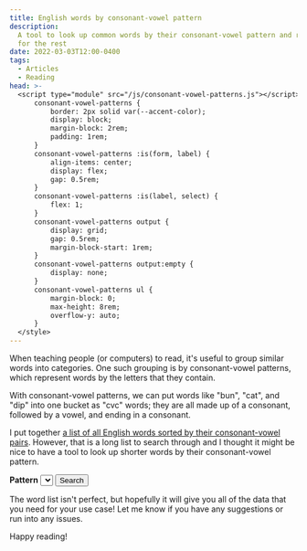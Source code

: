 ```yaml
---
title: English words by consonant-vowel pattern
description:
  A tool to look up common words by their consonant-vowel pattern and resources
  for the rest
date: 2022-03-03T12:00-0400
tags:
  - Articles
  - Reading
head: >-
  <script type="module" src="/js/consonant-vowel-patterns.js"></script> <style>
      consonant-vowel-patterns {
          border: 2px solid var(--accent-color);
          display: block;
          margin-block: 2rem;
          padding: 1rem;
      }
      consonant-vowel-patterns :is(form, label) {
          align-items: center;
          display: flex;
          gap: 0.5rem;
      }
      consonant-vowel-patterns :is(label, select) {
          flex: 1;
      }
      consonant-vowel-patterns output {
          display: grid;
          gap: 0.5rem;
          margin-block-start: 1rem;
      }
      consonant-vowel-patterns output:empty {
          display: none;
      }
      consonant-vowel-patterns ul {
          margin-block: 0;
          max-height: 8rem;
          overflow-y: auto;
      }
  </style>
---
```


When teaching people (or computers) to read, it's useful to group similar words
into categories. One such grouping is by consonant-vowel patterns, which
represent words by the letters that they contain.

With consonant-vowel patterns, we can put words like "bun", "cat", and "dip"
into one bucket as "cvc" words; they are all made up of a consonant, followed by
a vowel, and ending in a consonant.

I put together
[a list of all English words sorted by their consonant-vowel pairs](https://github.com/SeanMcP/reading/tree/master/consonant-vowel-patterns).
However, that is a long list to search through and I thought it might be nice to
have a tool to look up shorter words by their consonant-vowel pattern.

<consonant-vowel-patterns>
    <form>
        <label>
            <b>Pattern</b>
            <select name="pattern"></select>
        </label>
        <button>Search</button>
    </form>
    <output></output>
</consonant-vowel-patterns>

The word list isn't perfect, but hopefully it will give you all of the data that
you need for your use case! Let me know if you have any suggestions or run into
any issues.

Happy reading!
